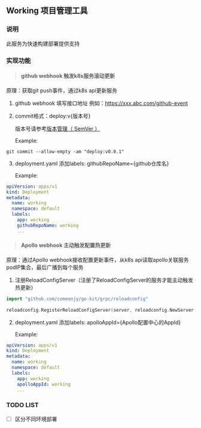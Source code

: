 ## Working 项目管理工具

### 说明
此服务为快速构建部署提供支持

### 实现功能

> #### github webhook 触发k8s服务滚动更新

原理：获取git push事件，通过k8s api更新服务

1. github webhook 填写接口地址 例如：https://xxx.abc.com/github-event

2. commit格式：deploy:v{版本号}

    版本号请参考[版本管理（ SemVer ）](https://github.com/comeonjy/working#%E7%89%88%E6%9C%AC%E7%AE%A1%E7%90%86-semver-)

    Example:
```shell
git commit --allow-empty -am "deploy:v0.0.1"
```
3. deployment.yaml 添加labels: githubRepoName={github仓库名}

    Example:
```yaml
apiVersion: apps/v1
kind: Deployment
metadata:
  name: working
  namespace: default
  labels:
    app: working
    githubRepoName: working
    ...
```


> #### Apollo webhook 主动触发配置热更新

原理：通过Apollo webhook接收配置更新事件，从k8s api读取apollo关联服务podIP集合，最后广播到每个服务

1. 注册ReloadConfigServer（注册了ReloadConfigServer的服务才能主动触发热更新）

```go
import "github.com/comeonjy/go-kit/grpc/reloadconfig"
    
reloadconfig.RegisterReloadConfigServer(server, reloadconfig.NewServer(conf))
```

2. deployment.yaml 添加labels: apolloAppId={Apollo配置中心的AppId}

    Example:
```yaml
apiVersion: apps/v1
kind: Deployment
metadata:
  name: working
  namespace: default
  labels:
    app: working
    apolloAppId: working
    ...
```

### TODO LIST

- [ ] 区分不同环境部署